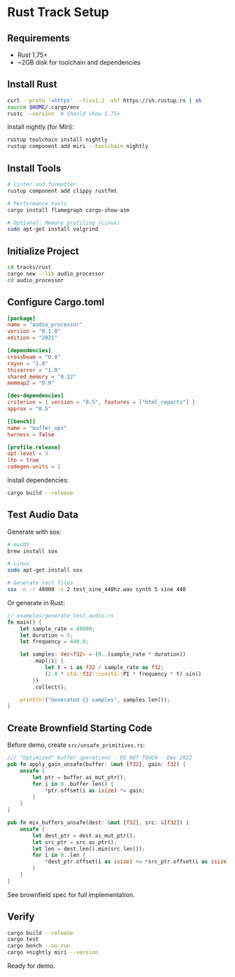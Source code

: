 # Rust Track Setup

## Requirements

- Rust 1.75+
- ~2GB disk for toolchain and dependencies

## Install Rust

```bash
curl --proto '=https' --tlsv1.2 -sSf https://sh.rustup.rs | sh
source $HOME/.cargo/env
rustc --version  # Should show 1.75+
```

Install nightly (for Miri):
```bash
rustup toolchain install nightly
rustup component add miri --toolchain nightly
```

## Install Tools

```bash
# Linter and formatter
rustup component add clippy rustfmt

# Performance tools
cargo install flamegraph cargo-show-asm

# Optional: Memory profiling (Linux)
sudo apt-get install valgrind
```

## Initialize Project

```bash
cd tracks/rust
cargo new --lib audio_processor
cd audio_processor
```

## Configure Cargo.toml

```toml
[package]
name = "audio_processor"
version = "0.1.0"
edition = "2021"

[dependencies]
crossbeam = "0.8"
rayon = "1.8"
thiserror = "1.0"
shared_memory = "0.12"
memmap2 = "0.9"

[dev-dependencies]
criterion = { version = "0.5", features = ["html_reports"] }
approx = "0.5"

[[bench]]
name = "buffer_ops"
harness = false

[profile.release]
opt-level = 3
lto = true
codegen-units = 1
```

Install dependencies:
```bash
cargo build --release
```

## Test Audio Data

Generate with sox:
```bash
# macOS
brew install sox

# Linux
sudo apt-get install sox

# Generate test files
sox -n -r 48000 -c 2 test_sine_440hz.wav synth 5 sine 440
```

Or generate in Rust:
```rust
// examples/generate_test_audio.rs
fn main() {
    let sample_rate = 48000;
    let duration = 5;
    let frequency = 440.0;

    let samples: Vec<f32> = (0..(sample_rate * duration))
        .map(|i| {
            let t = i as f32 / sample_rate as f32;
            (2.0 * std::f32::consts::PI * frequency * t).sin()
        })
        .collect();

    println!("Generated {} samples", samples.len());
}
```

## Create Brownfield Starting Code

Before demo, create `src/unsafe_primitives.rs`:

```rust
/// "Optimized" buffer operations - DO NOT TOUCH - Dev 2022
pub fn apply_gain_unsafe(buffer: &mut [f32], gain: f32) {
    unsafe {
        let ptr = buffer.as_mut_ptr();
        for i in 0..buffer.len() {
            *ptr.offset(i as isize) *= gain;
        }
    }
}

pub fn mix_buffers_unsafe(dest: &mut [f32], src: &[f32]) {
    unsafe {
        let dest_ptr = dest.as_mut_ptr();
        let src_ptr = src.as_ptr();
        let len = dest.len().min(src.len());
        for i in 0..len {
            *dest_ptr.offset(i as isize) += *src_ptr.offset(i as isize);
        }
    }
}
```

See brownfield spec for full implementation.

## Verify

```bash
cargo build --release
cargo test
cargo bench --no-run
cargo +nightly miri --version
```

Ready for demo.
